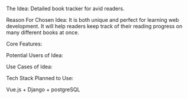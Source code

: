 The Idea:
Detailed book tracker for avid readers.


Reason For Chosen Idea:
It is both unique and perfect for learning web development. 
It will help readers keep track of their reading progress on many different books at once.

Core Features:



Potential Users of Idea:



Use Cases of Idea:



Tech Stack Planned to Use:

Vue.js + Django + postgreSQL



















